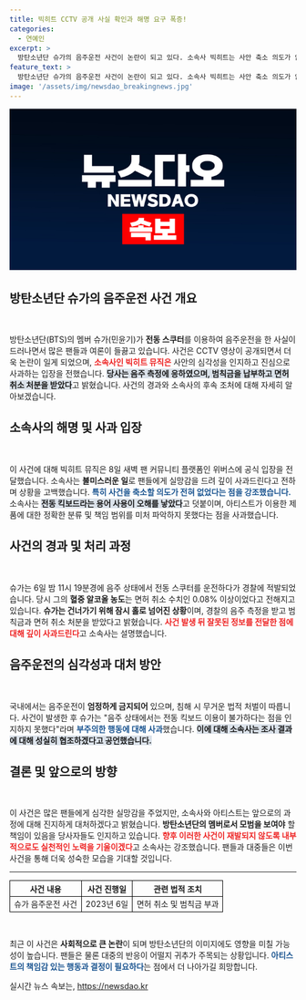 ```yaml
---
title: 빅히트 CCTV 공개 사실 확인과 해명 요구 폭증!
categories:
  - 연예인
excerpt: >
  방탄소년단 슈가의 음주운전 사건이 논란이 되고 있다. 소속사 빅히트는 사안 축소 의도가 없다고 해명했지만, CCTV 공개로 진실이 드러나 되레 의혹이 커졌다. 팬들과 대중에게 진솔한 사과가 필요한 상황이다.
feature_text: >
  방탄소년단 슈가의 음주운전 사건이 논란이 되고 있다. 소속사 빅히트는 사안 축소 의도가 없다고 해명했지만, CCTV 공개로 진실이 드러나 되레 의혹이 커졌다. 팬들과 대중에게 진솔한 사과가 필요한 상황이다.
image: '/assets/img/newsdao_breakingnews.jpg'
---
```


<p><img src="/assets/img/newsdao_breakingnews.jpg" alt="firstkoreanews 속보" /></p>

<h2 data-ke-size="size26">방탄소년단 슈가의 음주운전 사건 개요</h2>

<p data-ke-size="size16">&nbsp;</p>

<p>방탄소년단(BTS)의 멤버 슈가(민윤기)가 <b>전동 스쿠터</b>를 이용하여 음주운전을 한 사실이 드러나면서 많은 팬들과 여론이 들끓고 있습니다. 사건은 CCTV 영상이 공개되면서 더욱 논란이 일게 되었으며, <b><span style="color: #ee2323;">소속사인 빅히트 뮤직은</span></b> 사안의 심각성을 인지하고 진심으로 사과하는 입장을 전했습니다. <b><span style="background-color: #21538527;">당사는 음주 측정에 응하였으며, 범칙금을 납부하고 면허 취소 처분을 받았다</span></b>고 밝혔습니다. 사건의 경과와 소속사의 후속 조처에 대해 자세히 알아보겠습니다.</p>

<h2 data-ke-size="size26">소속사의 해명 및 사과 입장</h2>

<p data-ke-size="size16">&nbsp;</p>

<p>이 사건에 대해 빅히트 뮤직은 8일 새벽 팬 커뮤니티 플랫폼인 위버스에 공식 입장을 전달했습니다. 소속사는 <b>불미스러운 일</b>로 팬들에게 실망감을 드려 깊이 사과드린다고 전하며 상황을 고백했습니다. <b><span style="color: #1a5490;">특히 사건을 축소할 의도가 전혀 없었다는 점을 강조했습니다.</span></b> 소속사는 <b><span style="background-color: #21538527;">전동 킥보드라는 용어 사용이 오해를 낳았다</span></b>고 덧붙이며, 아티스트가 이용한 제품에 대한 정확한 분류 및 책임 범위를 미처 파악하지 못했다는 점을 사과했습니다.</p>

<h2 data-ke-size="size26">사건의 경과 및 처리 과정</h2>

<p data-ke-size="size16">&nbsp;</p>

<p>슈가는 6일 밤 11시 19분경에 음주 상태에서 전동 스쿠터를 운전하다가 경찰에 적발되었습니다. 당시 그의 <b>혈중 알코올 농도</b>는 면허 취소 수치인 0.08% 이상이었다고 전해지고 있습니다. <b>슈가는 건너가기 위해 잠시 홀로 넘어진 상황</b>이며, 경찰의 음주 측정을 받고 범칙금과 면허 취소 처분을 받았다고 밝혔습니다. <b><span style="color: #ee2323;">사건 발생 뒤 잘못된 정보를 전달한 점에 대해 깊이 사과드린다</span></b>고 소속사는 설명했습니다.</p>

<h2 data-ke-size="size26">음주운전의 심각성과 대처 방안</h2>

<p data-ke-size="size16">&nbsp;</p>

<p>국내에서는 음주운전이 <b>엄정하게 금지되어</b> 있으며, 침해 시 무거운 법적 처벌이 따릅니다. 사건이 발생한 후 슈가는 "음주 상태에서는 전동 킥보드 이용이 불가하다는 점을 인지하지 못했다"라며 <b><span style="color: #1a5490;">부주의한 행동에 대해 사과</span></b>했습니다. <b><span style="background-color: #21538527;">이에 대해 소속사는 조사 결과에 대해 성실히 협조하겠다고 공언했습니다.</span></b></p>

<h2 data-ke-size="size26">결론 및 앞으로의 방향</h2>

<p data-ke-size="size16">&nbsp;</p>

<p>이 사건은 많은 팬들에게 심각한 실망감을 주었지만, 소속사와 아티스트는 앞으로의 과정에 대해 진지하게 대처하겠다고 밝혔습니다. <b>방탄소년단의 멤버로서 모범을 보여야</b> 할 책임이 있음을 당사자들도 인지하고 있습니다. <b><span style="color: #ee2323;">향후 이러한 사건이 재발되지 않도록 내부적으로도 실천적인 노력을 기울이겠다</span></b>고 소속사는 강조했습니다. 팬들과 대중들은 이번 사건을 통해 더욱 성숙한 모습을 기대할 것입니다. </p>

<hr/>

<table style="width:100%; border-collapse: collapse;">
    <tr>
        <th style="text-align: center; border: 1px solid #000;"><b>사건 내용</b></th>
        <th style="text-align: center; border: 1px solid #000;"><b>사건 진행일</b></th>
        <th style="text-align: center; border: 1px solid #000;"><b>관련 법적 조치</b></th>
    </tr>
    <tr>
        <td style="text-align: center; border: 1px solid #000;">슈가 음주운전 사건</td>
        <td style="text-align: center; border: 1px solid #000;">2023년 6일</td>
        <td style="text-align: center; border: 1px solid #000;">면허 취소 및 범칙금 부과</td>
    </tr>
</table>

<p data-ke-size="size16">&nbsp;</p>

<p>최근 이 사건은 <b>사회적으로 큰 논란</b>이 되며 방탄소년단의 이미지에도 영향을 미칠 가능성이 높습니다. 팬들은 물론 대중의 반응이 어떨지 귀추가 주목되는 상황입니다. <b><span style="color: #1a5490;">아티스트의 책임감 있는 행동과 결정이 필요하다</span></b>는 점에서 더 나아가길 희망합니다.</p>
실시간 뉴스 속보는, <a href="https://newsdao.kr" rel="dofollow">https://newsdao.kr</a>


